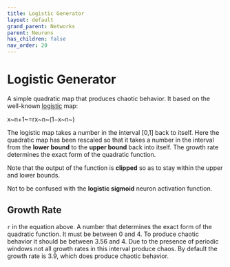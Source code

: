 ```yaml
---
title: Logistic Generator
layout: default
grand_parent: Networks
parent: Neurons
has_children: false
nav_order: 20
---
```


# Logistic Generator

A simple quadratic map that produces chaotic behavior. It based on the well-known [logistic](https://en.wikipedia.org/wiki/Logistic_map) map:

x~n+1~=rx~n~(1−x~n~)

The logistic map takes a number in the interval [0,1] back to itself. Here the quadratic map has been rescaled so that it takes a number in the interval from the **lower bound** to the **upper bound** back into itself. The growth rate determines the exact form of the quadratic function.

Note that the output of the function is **clipped** so as to stay within the upper and lower bounds.

Not to be confused with the **logistic sigmoid** neuron activation function.

## Growth Rate

`r` in the equation above. A number that determines the exact form of the quadratic function. It must be between 0 and 4. To produce chaotic behavior it should be between 3.56 and 4. Due to the presence of periodic windows not all growth rates in this interval produce chaos. By default the growth rate is 3.9, which does produce chaotic behavior.